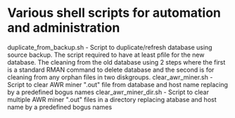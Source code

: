 # Various shell scripts for automation and administration
duplicate_from_backup.sh - Script to duplicate/refresh database using source backup. The script required to have at least pfile for the new database.
                           The cleaning from the old database using 2 steps where the first is a standard RMAN command to delete database and 
                           the second is for cleaning from any orphan files in two diskgroups. 
clear_awr_miner.sh  -   Script to clear AWR miner ".out" file from database and host name replacing by a predefined bogus names
clear_awr_miner_dir.sh  -   Script to clear multiple  AWR miner ".out" files in a directory replacing atabase and host name by a predefined bogus names
